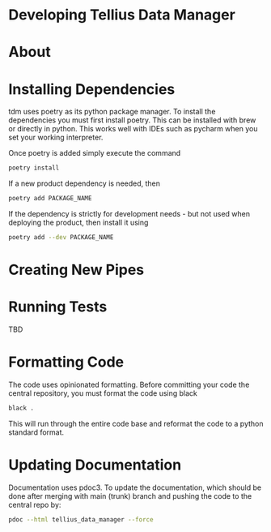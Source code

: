<!--Copyright 2022 Tellius, Inc

Licensed under the Apache License, Version 2.0 (the "License");
you may not use this file except in compliance with the License.
You may obtain a copy of the License at

        http://www.apache.org/licenses/LICENSE-2.0

Unless required by applicable law or agreed to in writing, software
distributed under the License is distributed on an "AS IS" BASIS,
WITHOUT WARRANTIES OR CONDITIONS OF ANY KIND, either express or implied.
See the License for the specific language governing permissions and
limitations under the License.-->
# Developing Tellius Data Manager

# About

# Installing Dependencies
tdm uses poetry as its python package manager. To install the dependencies you must first install poetry. This can be 
installed with brew or directly in python. This works well with IDEs such as pycharm when you set your working 
interpreter.

Once poetry is added simply execute the command
```bash
poetry install
```

If a new product dependency is needed, then 
```bash
poetry add PACKAGE_NAME
```

If the dependency is strictly for development needs - but not used when deploying the product, then install it using
```bash
poetry add --dev PACKAGE_NAME
```

# Creating New Pipes


# Running Tests

TBD

# Formatting Code
The code uses opinionated formatting. Before committing your code the central repository, you must format the code using 
black

```bash
black .
```

This will run through the entire code base and reformat the code to a python standard format.

# Updating Documentation

Documentation uses pdoc3. To update the documentation, which should be done after merging with main (trunk) branch and 
pushing the code to the central repo by:

```bash
pdoc --html tellius_data_manager --force
```